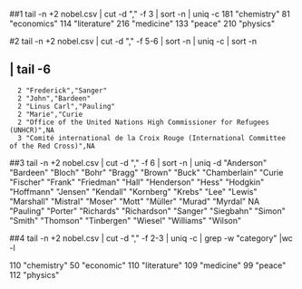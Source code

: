 ##1 tail -n +2 nobel.csv | cut -d "," -f 3 | sort -n | uniq -c
    181 "chemistry"
     81 "economics"
    114 "literature"
    216 "medicine"
    133 "peace"
    210 "physics"

#2 tail -n +2 nobel.csv | cut -d "," -f 5-6 | sort -n | uniq -c | sort -n
## | tail -6
      2 "Frederick","Sanger"
      2 "John","Bardeen"
      2 "Linus Carl","Pauling"
      2 "Marie","Curie
      2 "Office of the United Nations High Commissioner for Refugees (UNHCR)",NA
      3 "Comité international de la Croix Rouge (International Committee of the Red Cross)",NA
##3 tail -n +2 nobel.csv | cut -d "," -f 6 | sort -n | uniq -d
"Anderson"
"Bardeen"
"Bloch"
"Bohr"
"Bragg"
"Brown"
"Buck"
"Chamberlain"
"Curie
"Fischer"
"Frank"
"Friedman"
"Hall"
"Henderson"
"Hess"
"Hodgkin"
"Hoffmann"
"Jensen"
"Kendall"
"Kornberg"
"Krebs"
"Lee"
"Lewis"
"Marshall"
"Mistral"
"Moser"
"Mott"
"Müller"
"Murad"
"Myrdal"
NA
"Pauling"
"Porter"
"Richards"
"Richardson"
"Sanger"
"Siegbahn"
"Simon"
"Smith"
"Thomson"
"Tinbergen"
"Wiesel"
"Williams"
"Wilson"

##4 tail -n +2 nobel.csv | cut -d "," -f 2-3 | uniq -c | grep -w "category" |wc -l

110 "chemistry"
50 "economic"
110 "literature"
109 "medicine"
99 "peace"
112 "physics"
